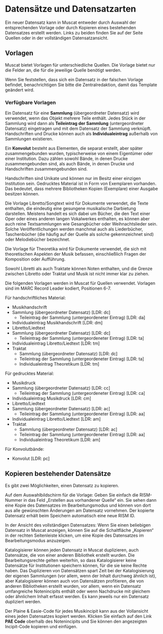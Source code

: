 # Datensätze und Datensatzarten

Ein neuer Datensatz kann in Muscat entweder durch Auswahl der entsprechenden Vorlage oder durch Kopieren eines bestehenden Datensatzes erstellt werden. Links zu beiden finden Sie auf der Seite Quellen oder in der vollständigen Datensatzansicht.

## Vorlagen

Muscat bietet Vorlagen für unterschiedliche Quellen. Die Vorlage bietet nur die Felder an, die für die jeweilige Quelle benötigt werden.

Wenn Sie feststellen, dass sich ein Datensatz in der falschen Vorlage befindet, benachrichtigen Sie bitte die Zentralredaktion, damit das Template geändert wird.

### Verfügbare Vorlagen

Ein Datensatz für eine **Sammlung** (übergeordneter Datensatz) wird verwendet, wenn das Objekt mehrere Teile enthält. Jedes Stück in der Sammlung wird dann als **Teileintrag der Sammlung** (untergeordneter Datensatz) eingetragen und mit dem Datensatz der Sammlung verknüpft. Handschriften und Drucke können auch als **Individualeintrag** außerhalb von Sammlungen existieren.

Ein **Konvolut** besteht aus Elementen, die separat erstellt, aber später zusammengebunden wurden, typischerweise von einem Eigentümer oder einer Institution. Dazu zählen sowohl Bände, in denen Drucke zusammengebunden sind, als auch Bände, in denen Drucke und Handschriften zusammengebunden sind.

Handschriften sind Unikate und können nur im Besitz einer einzigen Institution sein. Gedrucktes Material ist in Form von Exemplaren vorhanden. Das bedeutet, dass mehrere Bibliotheken Kopien (Exemplare) einer Ausgabe besitzen können.

Die Vorlage Libretto/Songtext wird für Dokumente verwendet, die Texte enthalten, die eindeutig eine gesungene musikalische Darbietung darstellen. Meistens handelt es sich dabei um Bücher, die den Text einer Oper oder eines anderen langen Vokalwerkes enthalten, es können aber auch reine Textsammlungen wie Gesangbücher oder Weihnachtslieder sein. Solche Veröffentlichungen werden manchmal auch als Liederbücher, Taschenbücher (die häufig auf der Quelle als solche gekennzeichnet sind) oder Melodiebücher bezeichnet.

Die Vorlage für Theoretika wird für Dokumente verwendet, die sich mit theoretischen Aspekten der Musik befassen, einschließlich Fragen der Komposition oder Aufführung.

Sowohl Libretti als auch Traktate können Noten enthalten, und die Grenze zwischen Libretto oder Traktat und Musik ist nicht immer klar zu ziehen.

Die folgenden Vorlagen werden in Muscat für Quellen verwendet. Vorlagen sind im MARC Record Leader kodiert, Positionen 6-7.

Für handschriftliches Material:
- Musikhandschrift
 - Sammlung (übergeordneter Datensatz) [LDR: dc]
   - Teileintrag der Sammlung (untergeordeneter Eintrag) [LDR: da]
 - Individualeintrag Musikhandschrift [LDR: dm]
- Libretto/Liedtext
 - Sammlung (übergeordneter Datensatz) [LDR: dc]
   - Teileintrag der Sammlung (untergeordeneter Eintrag) [LDR: ta]
  - Individualeintrag Libretto/Liedtext [LDR: tm]
- Traktat
   - Sammlung (übergeordneter Datensatz) [LDR: dc]
    - Teileintrag der Sammlung (untergeordeneter Eintrag) [LDR: ta]
   - Individualeintrag Theoretikum [LDR: tm]

Für gedrucktes Material:
- Musikdruck
 - Sammlung (übergeordneter Datensatz) [LDR: cc]
   - Teileintrag der Sammlung (untergeordeneter Eintrag) [LDR: ca]
 - Individualeintrag Musikdruck [LDR: cm]
- Libretto/Liedtext
 - Sammlung (übergeordneter Datensatz) [LDR: ac]
   - Teileintrag der Sammlung (untergeordeneter Eintrag) [LDR: aa]
  - Individualeintrag Libretto/Liedtext [LDR: am]
- Traktat
   - Sammlung (übergeordneter Datensatz) [LDR: ac]
    - Teileintrag der Sammlung (untergeordeneter Eintrag) [LDR: aa]
   - Individualeintrag Theoretikum [LDR: am]

Für Konvolutbände:
- Konvolut [LDR: pc]


## Kopieren bestehender Datensätze

Es gibt zwei Möglichkeiten, einen Datensatz zu kopieren.

Auf dem Auswahlbildschirm für die Vorlage: Geben Sie einfach die RISM-Nummer in das Feld „Erstellen aus vorhandener Quelle“ ein. Sie sehen dann eine Kopie des Datensatzes im Bearbeitungsmodus und können von dort aus alle gewünschten Änderungen am Datensatz vornehmen. Der kopierte Datensatz erhält beim Speichern automatisch eine neue RISM ID.

In der Ansicht des vollständigen Datensatzes: Wenn Sie einen beliebigen Datensatz in Muscat anzeigen, können Sie auf die Schaltfläche „Kopieren“ in der rechten Seitenleiste klicken, um eine Kopie des Datensatzes im Bearbeitungsmodus anzuzeigen.

Katalogisierer können jeden Datensatz in Muscat duplizieren, auch Datensätze, die von einer anderen Bibliothek erstellt wurden. Die Bearbeitungsrechte gelten weiterhin, so dass Katalogisierer keine Datensätze für Institutionen speichern können, für die sie keine Rechte haben. Das Duplizieren von Datensätzen spart Zeit bei der Katalogisierung der eigenen Sammlungen (vor allem, wenn der Inhalt durchweg ähnlich ist), aber Katalogisierer können auch von Datensätzen profitieren, die von anderen Bibliotheken erstellt wurden, vor allem, wenn ein Datensatz umfangreiche Notenincipits enthält oder wenn Nachdrucke mit gleichem oder ähnlichem Inhalt erfasst werden. Es kann jeweils nur ein Datensatz dupliziert werden.

Der Plaine & Easie-Code für jedes Musikincipit kann aus der Vollansicht eines jeden Datensatzes kopiert werden. Klicken Sie einfach auf den Link **PAE Code** oberhalb des Notenincipits und Sie können den angezeigten Incipit-Code kopieren und einfügen.
